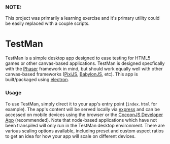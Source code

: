 ### NOTE:

This project was primarily a learning exercise and it's primary utility could be easily replaced with a couple scripts. 

# TestMan

TestMan is a simple desktop app designed to ease testing for HTML5 games or other canvas-based applications. TestMan is designed
specfically with the [Phaser](http://phaser.io/) framework in mind, but should work equally well with other canvas-based frameworks
([PixiJS](http://www.pixijs.com/), [BabylonJS](http://www.babylonjs.com/), etc). This app is built/packaged using [electron](http://electron.atom.io/).

### Usage

To use TestMan, simply direct it to your app's entry point (`index.html` for example). The app's content will be served locally via [express](http://expressjs.com/)
and can be accessed on mobile devices using the browser or the [CocoonJS Developer App](https://play.google.com/store/apps/details?id=com.ludei.devapp) (recommended).
Note that node-based applications which have not been transpiled will only run in the TestMan desktop environment. There are various scaling options available, including preset and custom aspect ratios to get an idea for how your app will scale on different devices.
